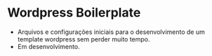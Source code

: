 # Wordpress Boilerplate 

- Arquivos e configurações iniciais para o desenvolvimento de um template wordpress sem perder muito tempo.
- Em desenvolvimento.
